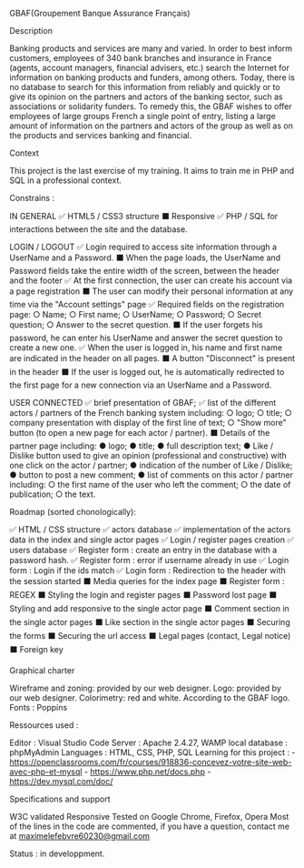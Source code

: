 GBAF(Groupement Banque Assurance Français)

Description

Banking products and services are many and varied. In order to
best inform customers, employees of 340 bank branches and
insurance in France (agents, account managers, financial advisers, etc.)
search the Internet for information on banking products and
funders, among others.
Today, there is no database to search for this information from
reliably and quickly or to give its opinion on the partners and actors of the
banking sector, such as associations or solidarity funders.
To remedy this, the GBAF wishes to offer employees of large groups
French a single point of entry, listing a large amount of information
on the partners and actors of the group as well as on the products and services
banking and financial.

Context

This project is the last exercise of my training. It aims to train me in PHP and SQL in a professional context.

Constrains : 

IN GENERAL
✅ HTML5 / CSS3 structure 
⬛ Responsive 
✅ PHP / SQL for interactions between the site and the database.

LOGIN / LOGOUT
✅ Login required to access site information through a UserName and a Password.
⬛ When the page loads, the UserName and Password fields take the entire width of the screen, between the header and the footer
✅ At the first connection, the user can create his account via a page registration
⬛ The user can modify their personal information at any time via the "Account settings" page
✅ Required fields on the registration page:
    ○ Name;
    ○ First name;
    ○ UserName;
    ○ Password;
    ○ Secret question;
    ○ Answer to the secret question.
⬛ If the user forgets his password, he can enter his UserName and answer the secret question to create a new one.
✅ When the user is logged in, his name and first name are indicated in the header on all pages.
⬛ A button "Disconnect" is present in the header
⬛ If the user is logged out, he is automatically redirected to the first page for a new connection via an UserName and a Password.

USER CONNECTED 
✅ brief presentation of GBAF;
✅ list of the different actors / partners of the French banking system including:
    ○ logo;
    ○ title;
    ○ company presentation with display of the first line of
    text;
    ○ "Show more" button (to open a new page
    for each actor / partner).
⬛ Details of the partner page including:
    ● logo;
    ● title;
    ● full description text;
    ● Like / Dislike button used to give an opinion (professional and constructive) with one click on the actor / partner;
    ● indication of the number of Like / Dislike;
    ● button to post a new comment;
    ● list of comments on this actor / partner including:
        ○ the first name of the user who left the comment;
        ○ the date of publication;
        ○ the text.

Roadmap (sorted chonologically): 

✅ HTML / CSS structure 
✅ actors database
✅ implementation of the actors data in the index and single actor pages
✅ Login / register pages creation 
✅ users database 
✅ Register form : create an entry in the database with a password hash.
✅ Register form : error if username already in use
✅ Login form : Login if the ids match
✅ Login form : Redirection to the header with the session started
⬛ Media queries for the index page
⬛ Register form : REGEX
⬛ Styling the login and register pages
⬛ Password lost page
⬛ Styling and add responsive to the single actor page 
⬛ Comment section in the single actor pages
⬛ Like section in the single actor pages
⬛ Securing the forms
⬛ Securing the url access
⬛ Legal pages (contact, Legal notice)
⬛ Foreign key



Graphical charter

Wireframe and zoning: provided by our web designer.
Logo: provided by our web designer.
Colorimetry: red and white. According to the GBAF logo.
Fonts : Poppins

Ressources used : 

Editor : Visual Studio Code
Server : Apache 2.4.27, WAMP local
database : phpMyAdmin
Languages : HTML, CSS, PHP, SQL
Learning for this project :
    - https://openclassrooms.com/fr/courses/918836-concevez-votre-site-web-avec-php-et-mysql
    - https://www.php.net/docs.php
    - https://dev.mysql.com/doc/

Specifications and support

W3C validated
Responsive
Tested on Google Chrome, Firefox, Opera
Most of the lines in the code are commented, if you have a question, contact me at maximelefebvre60230@gmail.com

Status : in developpment.
